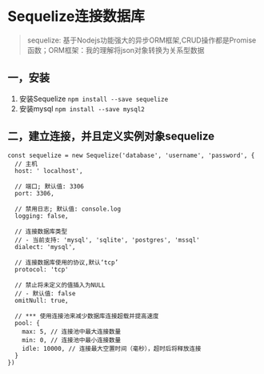 # Sequelize连接数据库
> sequelize: 基于Nodejs功能强大的异步ORM框架,CRUD操作都是Promise函数；ORM框架：我的理解将json对象转换为关系型数据


## 一，安装
1. 安装Sequelize
`npm install --save sequelize`
2. 安装mysql
`npm install --save mysql2`

## 二，建立连接，并且定义实例对象sequelize
```
const sequelize = new Sequelize('database', 'username', 'password', {
  // 主机
  host: ' localhost',
 
  // 端口; 默认值: 3306
  port: 3306,
 
  // 禁用日志; 默认值: console.log
  logging: false,
 
  // 连接数据库类型 
  // - 当前支持: 'mysql', 'sqlite', 'postgres', 'mssql'
  dialect: 'mysql',
 
  // 连接数据库使用的协议,默认‘tcp’
  protocol: 'tcp'

  // 禁止将未定义的值插入为NULL
  // - 默认值: false
  omitNull: true,
 
  // *** 使用连接池来减少数据库连接超载并提高速度
  pool: { 
    max: 5, // 连接池中最大连接数量
    min: 0, // 连接池中最小连接数量
    idle: 10000, // 连接最大空置时间（毫秒），超时后将释放连接
  }
})
```

